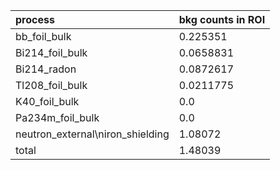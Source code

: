 | **process**                        | **bkg counts in ROI** |
|:-----------------------------------|:----------------------|
| bb\_foil\_bulk                     | 0.225351              |
| Bi214\_foil\_bulk                  | 0.0658831             |
| Bi214\_radon                       | 0.0872617             |
| Tl208\_foil\_bulk                  | 0.0211775             |
| K40\_foil\_bulk                    | 0.0                   |
| Pa234m\_foil\_bulk                 | 0.0                   |
| neutron\_external\niron\_shielding | 1.08072               |
| total                              | 1.48039               |
